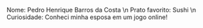 Nome: Pedro Henrique Barros da Costa \n
Prato favorito: Sushi \n
Curiosidade: Conheci minha esposa em um jogo online!
